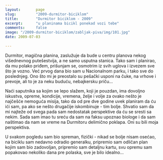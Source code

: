 ```yaml
---
layout:       page
slug:         "2009-durmitor-biciklom"
title:        "Durmitor biciklom - 2009"
excerpt:      "u planinama bicikl ponekad vozi tebe"
comments:     false
image: "/2009-durmitor-biciklom/zabljak-piva/img/101.jpg"
date: 2009-07-03
  
---
```


Durmitor, magična planina, zaslužuje da bude u centru planova nekog višednevnog putešestvija, a ne samo usputna stanica. 
Tako sam i planirao, da mu polako priđem, prišunjam se, osmotrim iz svih uglova i izvezem sve što je vozno. Već prvog 
dana bio sam u Nacionalnom parku, i tako sve do poslednjeg. Ono što mi je preostalo su pešački usponi na čuke, na 
vrhove i prevoje, ali to je za neku buduću, nebajkersku priču...

Naći saputnika sa kojim se lepo slažem, koji je pouzdan, ima dovoljno iskustva, opreme, kondicije, vremena, želje i 
volje za ovako nešto je najčešće nemoguća misija, tako da od pre dve godine uvek planiram da ću ići sam, pa ako se nešto 
drugačije iskombinuje - tim bolje. Shvatio sam da mi najteže od svega pada sam nedostatak perspektive da ću se sresti sa 
nekim. Sada sam imao tu sreću da sam na faksu upoznao biologe i da sam naštimao da nam se vreme na Durmitoru delimično 
poklapa. Oni su bili moja perspektiva.

U svakom pogledu sam bio spreman, fizički - nikad se bolje nisam osećao, na biciklu sam nedavno odradio generalku, 
pripremio sam odličan plan kojim sam bio zadovoljan, pripremio sam detaljnu kartu, svu opremu sam popakovao nekoliko 
dana pre polaska, sve je bilo idealno...